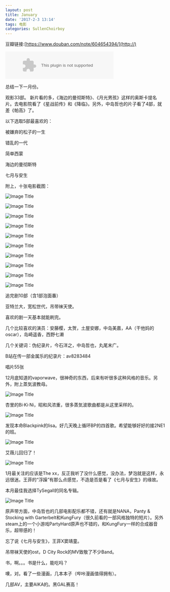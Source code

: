 ```yaml
---
layout: post
title: January
date: '2017-2-3 13:14'
tags: 电影
categories: SullenChoirboy
---
```

豆瓣链接:[https://www.douban.com/note/604654394/](http://)

<embed src="//music.163.com/style/swf/widget.swf?sid=453927479&type=2&auto=1&width=320&height=66" width="340" height="86"  allowNetworking="all">

总结一下一月份。

观影33部。
新片看的多，《海边的曼彻斯特》、《月光男孩》这样的奥斯卡提名片。去电影院看了《星战前传》和《降临》。另外，中岛哲也的片子看了4部，就差《帕高》了。

以下选取5部最喜欢的：  

被嫌弃的松子的一生

错乱的一代

简单西蒙

海边的曼彻斯特

七月与安生

附上，十张电影截图：

![Image Title](https://www.tuchuang001.com/images/2017/02/03/p2409658634.jpg)

![Image Title](https://www.tuchuang001.com/images/2017/02/03/p2410176224.jpg)

![Image Title](https://www.tuchuang001.com/images/2017/02/03/p2411279549.jpg)

![Image Title](https://www.tuchuang001.com/images/2017/02/03/p2412304099.jpg)

![Image Title](https://www.tuchuang001.com/images/2017/02/03/p2413160442.jpg)

![Image Title](https://www.tuchuang001.com/images/2017/02/03/p2413351789.jpg)

![Image Title](https://www.tuchuang001.com/images/2017/02/03/p2413770942.jpg)

![Image Title](https://www.tuchuang001.com/images/2017/02/03/p2414580308.jpg)

![Image Title](https://www.tuchuang001.com/images/2017/02/03/p2417965907.jpg)

![Image Title](https://www.tuchuang001.com/images/2017/02/03/p2413349917.jpg)

追完剧10部（含1部泡面番）

亚特兰大，宽松世代，吊带袜天使。

喜欢的剧一天基本就能刷完。

几个比较喜欢的演员：安藤樱，太贺，土屋安娜，中岛美嘉，AA（干他妈的oscar），岛崎遥香，西野七濑

几个关键词：伪纪录片，今石洋之，中岛哲也，丸尾末广。

B站在传一部金属乐的纪录片：av8283484

唱片55张

12月底知道的vaporwave，很神奇的东西，后来有听很多这种风格的音乐。另外，附上蒸気波教母。

![Image Title](https://www.tuchuang001.com/images/2017/02/03/p40410763.jpg)

杏里的Bi·Ki·Ni，昭和风浓重，很多蒸気波歌曲都是从这里采样的。

![Image Title](https://www.tuchuang001.com/images/2017/02/03/p40411080.jpg)

发现本命Blackpink的lisa。好几天晚上循环BP的四首歌。希望能够好好的接2NE1的班。

![Image Title](https://www.tuchuang001.com/images/2017/02/03/p40410762.jpg)

艾薇儿回归了！

![Image Title](https://www.tuchuang001.com/images/2017/02/03/p40411091.jpg)

1月最关注的应该是The xx，反正我听了没什么感觉，没办法，梦泡就是这样，永远很迷。王菲的“浮躁”有那么点感觉，不造是否是看了《七月与安生》的缘故。

本月最佳我选择TySegall的同名专辑。

![Image Title](https://www.tuchuang001.com/images/2017/02/03/p40410761.jpg)

原声带方面，中岛哲也的几部电影配乐都不错，还有就是NANA，Panty & Stocking with Garterbelt和KungFury（很久前看的一部风格独特的短片）。另外steam上的一个小游戏PartyHard原声也不错的，和KungFury一样的合成器音乐，超带感的！

忘了说《七月与安生》，王菲X窦靖童。

吊带袜天使的ost，D City Rock的MV致敬了不少Band。

书，啊。。。书是什么，能吃吗？

噢，对。看了一些漫画，几本本子（哔咔漫画值得拥有）。

几部AV，主要AIKA的。黑GAL赛高！
